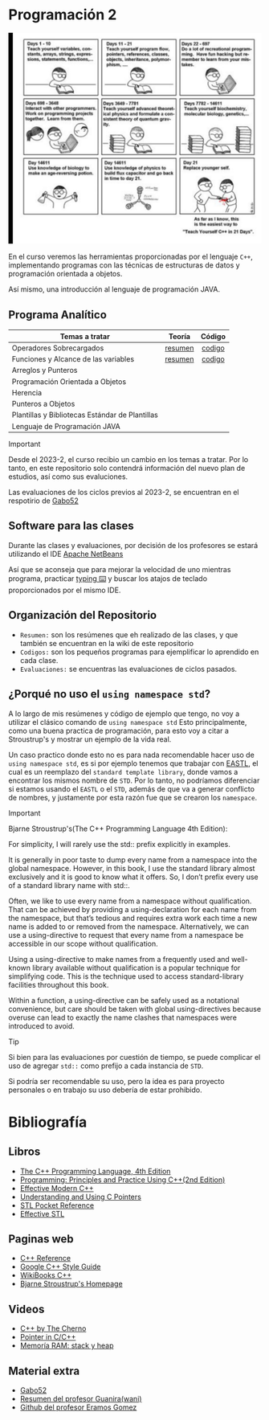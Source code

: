 # Programación 2

![](Img/CPPmeme.jpeg)

En el curso veremos las herramientas proporcionadas por el lenguaje `C++`, 
implementando programas con las técnicas de estructuras de datos y 
programación orientada  a objetos.

Así mismo, una introducción al lenguaje de programación JAVA.

## Programa Analítico

| Temas a tratar                                  |                         Teoría                          |                            Código                            |
| ----------------------------------------------- | :-----------------------------------------------------: | :----------------------------------------------------------: |
| Operadores Sobrecargados                        |     [resumen](Resumen/01operadoresSobrecargados.md)     |     [codigo](Codigos/01OperadoresSobrecargados/main.cpp)     |
| Funciones y Alcance de las variables            | [resumen](Resumen/02funcionesYAlcanceDeLasVariables.md) | [codigo](Codigos/02funcionesYAlcanceDeLasVariables/main.cpp) |
| Arreglos y Punteros                             |                                                         |                                                              |
| Programación Orientada a Objetos                |                                                         |                                                              |
| Herencia                                        |                                                         |                                                              |
| Punteros a Objetos                              |                                                         |                                                              |
| Plantillas y Bibliotecas Estándar de Plantillas |                                                         |                                                              |
| Lenguaje de Programación JAVA                   |                                                         |                                                              |

> [!IMPORTANT]
> Desde el 2023-2, el curso recibio un cambio en los temas a tratar. Por lo tanto,
> en este repositorio solo contendrá información del nuevo plan de estudios,
> así como sus evaluciones.
>
> Las evaluaciones de los ciclos previos al 2023-2, se encuentran en el respotirio
> de [Gabo52](https://github.com/gabo52/LenguajeDeProgramacion1)

## Software para las clases

Durante las clases y evaluaciones, por decisión de los profesores se estará utilizando el IDE [ Apache NetBeans](https://netbeans.apache.org)

Así que se aconseja que para mejorar la velocidad de uno mientras programa, practicar [typing ⌨️](https://www.typingclub.com/) y buscar los atajos 
de teclado proporcionados por el mismo IDE.

## Organización del Repositorio

- `Resumen:` son los resúmenes que eh realizado de las clases, y que también se encuentran en la wiki de este repositorio
- `Codigos:` son los pequeños programas para ejemplificar lo aprendido en cada clase.
- `Evaluaciones:` se encuentras las evaluaciones de ciclos pasados.


## ¿Porqué no uso el `using namespace std`?

A lo largo de mis resúmenes y código de ejemplo que tengo, no voy a utilizar el clásico comando de `using namespace std`
Esto principalmente, como una buena practica de programación, para esto voy a citar a Stroustrup's y mostrar un ejemplo de la vida real.

Un caso practico donde esto no es para nada recomendable hacer uso de `using namespace std`, es si por ejemplo 
tenemos que trabajar con [EASTL](https://github.com/electronicarts/EASTL), el cual es un reemplazo del `standard template library`, donde vamos a encontrar los
mismos nombre de `STD`. Por lo tanto, no podríamos diferenciar si estamos usando el `EASTL` o el `STD`, además de que va a
generar conflicto de nombres, y justamente por esta razón fue que se crearon los `namespace`.

> [!IMPORTANT]
> 
> Bjarne Stroustrup's(The C++ Programming Language 4th Edition):
> 
> For simplicity, I will rarely use the std:: prefix explicitly in examples.
> 
> 
> It is generally in poor taste to dump every name from a namespace into the global namespace.
> However, in this book, I use the standard library almost exclusively and it is good to know what it offers.
> So, I don’t prefix every use of a standard library name with std::.
> 
> 
> Often, we like to use every name from a namespace without qualification.
> That can be achieved by providing a using-declaration for each name from the namespace,
> but that’s tedious and requires extra work each time a new name is added to or removed from the namespace. 
> Alternatively, we can use a using-directive to request that every name from a namespace be accessible in our scope without qualification.
> 
> 
> Using a using-directive to make names from a frequently used and well-known library available without qualification is a popular technique for simplifying code.
> This is the technique used to access standard-library facilities throughout this book.
> 
> 
> Within a function, a using-directive can be safely used as a notational convenience,
> but care should be taken with global using-directives because overuse can lead to exactly the name clashes that namespaces were introduced to avoid.

> [!TIP]
> Si bien para las evaluaciones por cuestión de tiempo, se puede complicar el uso de agregar `std::` como prefijo a cada instancia de `STD`.
> 
> Si podría ser recomendable su uso, pero la idea es para proyecto personales o en trabajo su uso debería de estar prohibido.

# Bibliografía

## Libros

- [The C++ Programming Language, 4th Edition](https://www.amazon.com/C-Programming-Language-4th/dp/0321563840)
- [Programming: Principles and Practice Using C++(2nd Edition)](https://www.amazon.com/Programming-Principles-Practice-Using-2nd/dp/0321992784/)
- [Effective Modern C++](https://www.oreilly.com/library/view/effective-modern-c/9781491908419/)
- [Understanding and Using C Pointers](https://www.oreilly.com/library/view/understanding-and-using/9781449344535/)
- [STL Pocket Reference](https://www.oreilly.com/library/view/stl-pocket-reference/9781491947579/)
- [Effective STL](https://www.oreilly.com/library/view/effective-stl/9780321545183/)

## Paginas web

- [C++ Reference](https://en.cppreference.com/w/)
- [Google C++ Style Guide](https://google.github.io/styleguide/cppguide.html)
- [WikiBooks C++](https://en.wikibooks.org/wiki/C%2B%2B_Programming)
- [Bjarne Stroustrup's Homepage](https://www.stroustrup.com/index.html)

## Videos

- [C++ by The Cherno](https://www.youtube.com/playlist?list=PLlrATfBNZ98dudnM48yfGUldqGD0S4FFb)
- [Pointer in C/C++](https://www.youtube.com/watch?v=zuegQmMdy8M)
- [Memoría RAM: stack y heap](https://www.youtube.com/watch?v=a17EyMjGcdc&list=PLb_E6BNMg5j65aaxqcuz93MnGA06BYrhr&index=8)
<!--
- [Prebasicos - Club de Algoritmia ESCOM](https://www.youtube.com/playlist?list=PL9wiQuRDQP0qvPPGLQYrmcUBr9UOzW_vu)
-->
## Material extra

- [Gabo52](https://github.com/gabo52/LenguajeDeProgramacion1)
- [Resumen del profesor Guanira(wani)](https://agora.pucp.edu.pe/inf2170681/)
- [Github del profesor Eramos Gomez](https://github.com/erasmoGomez/inf281)
